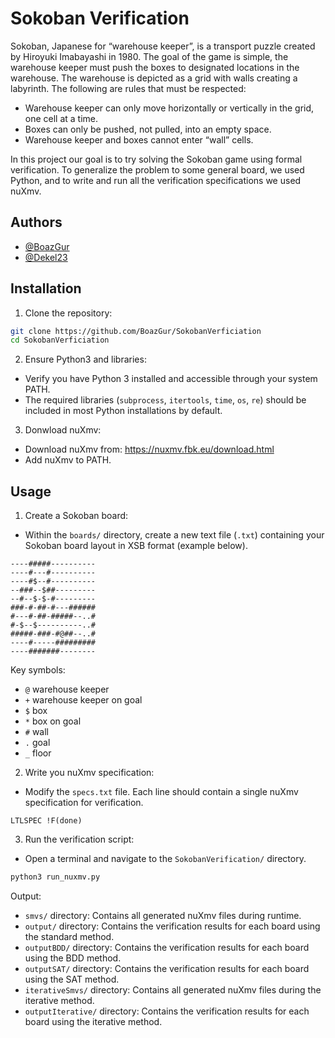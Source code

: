 
# Sokoban Verification

Sokoban, Japanese for “warehouse keeper”, is a transport puzzle created by
Hiroyuki Imabayashi in 1980. The goal of the game is simple, the warehouse
keeper must push the boxes to designated locations in the warehouse.
The warehouse is depicted as a grid with walls creating a labyrinth. The
following are rules that must be respected:

* Warehouse keeper can only move horizontally or vertically in the grid, one cell at a time.
* Boxes can only be pushed, not pulled, into an empty space.
* Warehouse keeper and boxes cannot enter “wall” cells.

In this project our goal is to try solving the Sokoban game using formal verification. To generalize the problem to some general board, we used Python, and to write and run all the verification specifications we used nuXmv.
## Authors

- [@BoazGur](https://github.com/BoazGur)
- [@Dekel23](https://github.com/Dekel23)


## Installation

1. Clone the repository:

```bash
git clone https://github.com/BoazGur/SokobanVerficiation
cd SokobanVerficiation
```

2. Ensure Python3 and libraries:

* Verify you have Python 3 installed and accessible through your system PATH.
* The required libraries (```subprocess```, ```itertools```, ```time```, ```os```, ```re```) should be included in most Python installations by default. 

3. Donwload nuXmv:

* Download nuXmv from: https://nuxmv.fbk.eu/download.html
* Add nuXmv to PATH.

## Usage

1. Create a Sokoban board:

* Within the ```boards/``` directory, create a new text file (```.txt```) containing your Sokoban board layout in XSB format (example below).

```
----#####----------
----#---#----------
----#$--#----------
--###--$##---------
--#--$-$-#---------
###-#-##-#---######
#---#-##-#####--..#
#-$--$----------..#
#####-###-#@##--..#
----#-----#########
----#######--------
```

Key symbols:

* ```@```   warehouse keeper
* ```+```   warehouse keeper on goal
* ```$```   box
* ```*```   box on goal
* ```#```   wall
* ```.```   goal
* ```_```   floor

2. Write you nuXmv specification:

* Modify the ```specs.txt``` file. Each line should contain a single nuXmv specification for verification.

```nuXmv
LTLSPEC !F(done)
```

3. Run the verification script:

* Open a terminal and navigate to the ```SokobanVerification/``` directory.


```bash
python3 run_nuxmv.py
```

Output:
* ```smvs/``` directory: Contains all generated nuXmv files during runtime.
* ```output/``` directory: Contains the verification results for each board using the standard method.
* ```outputBDD/``` directory: Contains the verification results for each board using the BDD method.
* ```outputSAT/``` directory: Contains the verification results for each board using the SAT method.
* ```iterativeSmvs/``` directory: Contains all generated nuXmv files during the iterative method.
* ```outputIterative/``` directory: Contains the verification results for each board using the iterative method.